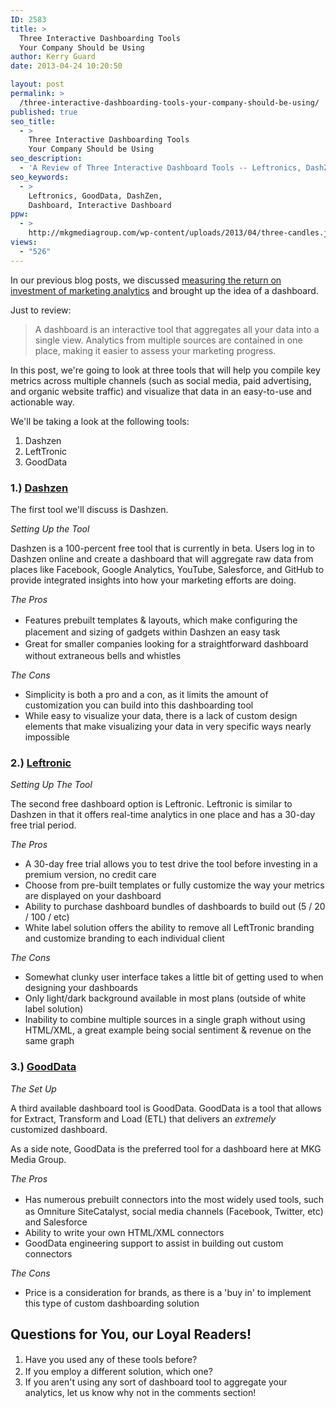 ```yaml
---
ID: 2583
title: >
  Three Interactive Dashboarding Tools
  Your Company Should be Using
author: Kerry Guard
date: 2013-04-24 10:20:50

layout: post
permalink: >
  /three-interactive-dashboarding-tools-your-company-should-be-using/
published: true
seo_title:
  - >
    Three Interactive Dashboarding Tools
    Your Company Should be Using
seo_description:
  - 'A Review of Three Interactive Dashboard Tools -- Leftronics, DashZen & GoodData -- to Provide Marketers With a Single, Centralized View of their Business and Marketing Analytics'
seo_keywords:
  - >
    Leftronics, GoodData, DashZen,
    Dashboard, Interactive Dashboard
ppw:
  - >
    http://mkgmediagroup.com/wp-content/uploads/2013/04/three-candles.jpg
views:
  - "526"
---
```

<p>In our previous blog posts, we discussed <a title="The Cost, Return on Investment &amp; Benefits of Marketing Analytics" href="http://mkgmediagroup.com/the-cost-return-on-investment-benefits-of-marketing-analytics/" target="_blank">measuring the return on investment of marketing analytics</a> and brought up the idea of a dashboard.</p>
<p dir="ltr">Just to review:</p>

<blockquote>A dashboard is an interactive tool that aggregates all your data into a single view. Analytics from multiple sources are contained in one place, making it easier to assess your marketing progress.</blockquote>

<p>In this post, we're going to look at three tools that will help you compile key metrics across multiple channels (such as social media, paid advertising, and organic website traffic) and visualize that data in an easy-to-use and actionable way.</p>
<p>We'll be taking a look at the following tools:</p>

<ol>
	<li>Dashzen</span></li>
	<li>LeftTronic</li>
	<li>GoodData</li>
</ol>

<h3 dir="ltr">1.) <a href="https://www.dashzen.com/" target="_blank">Dashzen</a></h3>

<p>The first tool we'll discuss is Dashzen.</p>
<p><em>Setting Up the Tool</em></p>
<p>Dashzen is a 100-percent free tool that is currently in beta. Users log in to Dashzen online and create a dashboard that will aggregate raw data from places like Facebook, Google Analytics, YouTube, Salesforce, and GitHub to provide integrated insights into how your marketing efforts are doing.</p>

<p><em>The Pros</em></p>

<ul>
	<li><span style="line-height: 1.5em;">Features prebuilt templates &amp; layouts, which make configuring the placement and sizing of gadgets within Dashzen an easy task</span></li>
	<li><span style="line-height: 1.5em;">Great for smaller companies looking for a straightforward dashboard without extraneous bells and whistles</span></li>
</ul>

<p><em>The Cons</em></p>
<ul>
	<li><span style="line-height: 13.993056297302246px;">Simplicity is both a pro and a con, as it limits the amount of customization you can build into this dashboarding tool</span></li>
	<li>While easy to visualize your data, there is a lack of custom design elements that make visualizing your data in very specific ways nearly impossible</li>
</ul>
<h3>2.) <a href="https://www.leftronic.com/" target="_blank">Leftronic</a></h3>
<p><em>Setting Up The Tool</em></p>
<p>The second free dashboard option is Leftronic. Leftronic is similar to Dashzen in that it offers real-time analytics in one place and has a 30-day free trial period.</p>
<p><em>The Pros</em></p>

<ul>
	<li>A 30-day free trial allows you to test drive the tool before investing in a premium version, no credit care</li>
	<li>Choose from pre-built templates or fully customize the way your metrics are displayed on your dashboard</li>
	<li>Ability to purchase dashboard bundles of dashboards to build out (5 / 20 / 100 / etc)</li>
	<li>White label solution offers the ability to remove all LeftTronic branding and customize branding to each individual client</li>
</ul>
<p><em>The Cons</em></p>

<ul>
	<li><span style="line-height: 13.993056297302246px;">Somewhat clunky user interface takes a little bit of getting used to when designing your dashboards</span></li>
	<li>Only light/dark background available in most plans (outside of white label solution)</li>
	<li>Inability to combine multiple sources in a single graph without using HTML/XML, a great example being social sentiment &amp; revenue on the same graph</li>
</ul>

<h3>3.) <a href="http://www.gooddata.com/" target="_blank">GoodData</a></h3>
<p><em>The Set Up</em></p>

<p>A third available dashboard tool is GoodData. GoodData is a tool that allows for Extract, Transform and Load (ETL) that delivers an <em>extremely </em>customized dashboard.</p>

<p>As a side note, GoodData is the preferred tool for a dashboard here at MKG Media Group.</p>

<p><em>The Pros</em></p>
<ul>
	<li><span style="line-height: 1.5em;">Has numerous prebuilt connectors into the most widely used tools, such as Omniture SiteCatalyst, social media channels (Facebook, Twitter, etc) and Salesforce</span></li>
	<li>Ability to write your own HTML/XML connectors</li>
	<li>GoodData engineering support to assist in building out custom connectors</li>
</ul>

<p><em>The Cons</em></p>
<ul>
	<li><span style="line-height: 13.993056297302246px;">Price is a consideration for brands, as there is a 'buy in' to implement this type of custom dashboarding solution</span></li>
</ul>
<h2>Questions for You, our Loyal Readers!</h2>
<ol>
	<li><span style="line-height: 1.5em;">Have you used any of these tools before?</span></li>
	<li>If you employ a different solution, which one?</li>
	<li>If you aren't using any sort of dashboard tool to aggregate your analytics, let us know why not in the comments section!</li>
</ol>